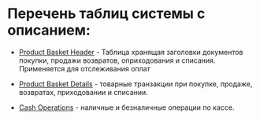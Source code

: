 # Перечень таблиц системы с описанием:

* [Product Basket Header](https://github.com/smpb05/DSS-Retail/wiki/Product-Basket-Headers#product-basket-headers) - Таблица хранящая заголовки документов покупки, продажи возвратов, оприходования и списания. Применяется для отслеживания оплат

* [Product Basket Details](https://github.com/smpb05/DSS-Retail/wiki/Product-Basket-Details#product-basket-details) - товарные транзакции при покупке, продаже, возвратах, приходовании и списании.

* [Cash Operations](https://github.com/smpb05/DSS-Retail/wiki/CashOpearatios#cashoperations) - наличные и безналичные операции по кассе.


